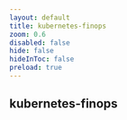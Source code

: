 ```yaml
---
layout: default 
title: kubernetes-finops  
zoom: 0.6   
disabled: false 
hide: false 
hideInToc: false    
preload: true   
---
```



## kubernetes-finops   

